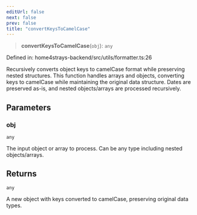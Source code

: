 ```yaml
---
editUrl: false
next: false
prev: false
title: "convertKeysToCamelCase"
---
```


> **convertKeysToCamelCase**(`obj`): `any`

Defined in: home4strays-backend/src/utils/formatter.ts:26

Recursively converts object keys to camelCase format while preserving nested structures.
This function handles arrays and objects, converting keys to camelCase while maintaining
the original data structure. Dates are preserved as-is, and nested objects/arrays are processed recursively.

## Parameters

### obj

`any`

The input object or array to process. Can be any type including nested objects/arrays.

## Returns

`any`

A new object with keys converted to camelCase, preserving original data types.
